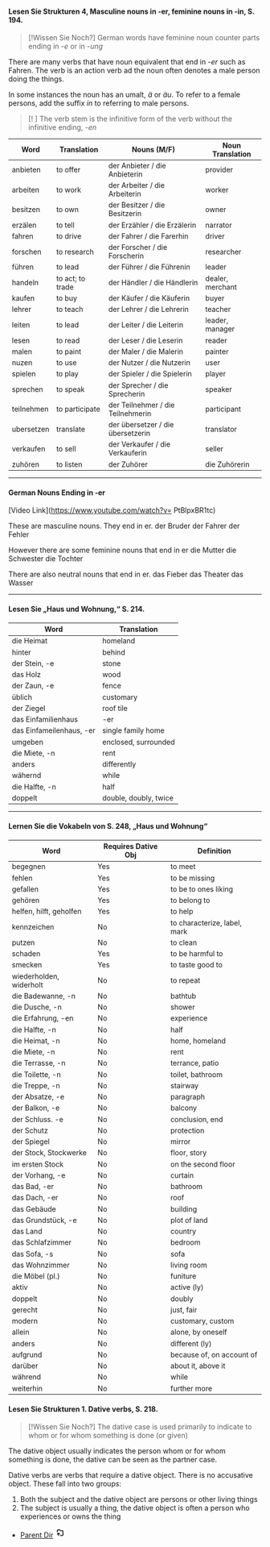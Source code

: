 #### Lesen Sie Strukturen 4, Masculine nouns in -er, feminine nouns in -in, S. 194.

> [!Wissen Sie Noch?]
> German words have feminine noun counter parts ending in _-e_ or in _-ung_

There are many verbs that have noun equivalent that end in _-er_ such as Fahren. The verb is an action verb ad the noun often denotes a male person doing the things.

In some instances the noun has an umalt, _ä_ or _äu_. To refer to a female persons, add the suffix _in_ to referring to male persons. 

>[! ]
>The verb stem is the infinitive form of the verb without the infinitive ending, _-en_

| Word | Translation | Nouns (M/F) | Noun Translation |
| ---- | ---- | ---- | ---- |
| anbieten | to offer | der Anbieter / die Anbieterin | provider |
| arbeiten | to work | der Arbeiter / die Arbeiterin | worker |
| besitzen | to own | der Besitzer / die Besitzerin | owner |
| erzälen | to tell | der Erzähler / die Erzälerin | narrator |
| fahren | to drive | der Fahrer / die Farerhin | driver |
| forschen | to research | der Forscher / die Forscherin | researcher |
| führen | to lead | der Führer / die Führenin | leader |
| handeln | to act; to trade | der Händler / die Händlerin | dealer, merchant |
| kaufen | to buy | der Käufer / die Käuferin | buyer |
| lehrer | to teach | der Lehrer / die Lehrerin | teacher |
| leiten | to lead | der Leiter / die Leiterin | leader, manager |
| lesen  | to read | der Leser / die Leserin | reader |
| malen | to paint | der Maler / die Malerin | painter |
| nuzen  | to use | der Nutzer / die Nutzerin | user |
| spielen | to play | der Spieler / die Spielerin | player |
| sprechen | to speak | der Sprecher / die Sprecherin | speaker |
| teilnehmen | to participate | der Teilnehmer / die Teilnehmerin | participant |
| ubersetzen | translate | der übersetzer / die übersetzerin | translator |
| verkaufen | to sell | der Verkaufer / die Verkauferin | seller |
| zuhören | to listen | der Zuhörer | die Zuhörerin |
****
#### German Nouns Ending in -er


[Video Link](https://www.youtube.com/watch?v= PtBlpxBR1tc)

These are masculine nouns. They end in er.
der Bruder 
der Fahrer
der Fehler

However there are some feminine nouns that end in er
die Mutter
die Schwester
die Tochter

There are also neutral nouns that end in er.
das Fieber
das Theater
das Wasser

****

#### Lesen Sie „Haus und Wohnung,“ S.  214.  

| Word | Translation |
| ---- | ---- |
| die Heimat | homeland |
| hinter | behind |
| der Stein, -e | stone |
| das Holz | wood |
| der Zaun, -e | fence |
| üblich | customary |
| der Ziegel | roof tile |
| das Einfamilienhaus | -er |
| das Einfameilenhaus, -er | single family home |
| umgeben | enclosed, surrounded |
| die Miete, -n | rent |
| anders | differently |
| wähernd | while |
| die Halfte, -n | half |
| doppelt | double, doubly, twice |
****

#### Lernen Sie die Vokabeln von S. 248,  „Haus und Wohnung“

| Word | Requires Dative Obj | Definition |
| ---- | ---- | ---- |
| begegnen | Yes | to meet |
| fehlen | Yes | to be missing |
| gefallen | Yes | to be to ones liking |
| gehören | Yes | to belong to |
| helfen, hilft, geholfen | Yes | to help |
| kennzeichen | No | to characterize, label, mark |
| putzen | No | to clean |
| schaden | Yes | to be harmful to |
| smecken | Yes | to taste good to |
| wiederholden, widerholt | No | to repeat |
| die Badewanne, -n | No | bathtub |
| die Dusche, -n | No | shower |
| die Erfahrung, -en | No | experience |
| die Halfte, -n | No | half |
| die Heimat, -n | No | home, homeland |
| die Miete, -n | No | rent |
| die Terrasse, -n | No | terrance, patio |
| die Toilette, -n | No | toilet, bathroom |
| die Treppe, -n | No | stairway |
| der Absatze, -e | No | paragraph |
| der Balkon, -e | No | balcony |
| der Schluss. -e | No | conclusion, end |
| der Schutz | No | protection |
| der Spiegel | No | mirror |
| der Stock, Stockwerke | No | floor, story |
| im ersten Stock | No | on the second floor |
| der Vorhang, -e | No | curtain |
| das Bad, -er | No | bathroom |
| das Dach, -er | No | roof |
| das Gebäude | No | building |
| das Grundstück, -e | No | plot of land |
| das Land | No | country |
| das Schlafzimmer | No | bedroom |
| das Sofa, -s | No | sofa |
| das Wohnzimmer | No | living room |
| die Möbel (pl.) | No | funiture |
| aktiv | No | active (ly) |
| doppelt | No | doubly |
| gerecht | No | just, fair |
| modern | No | customary, custom |
| allein | No | alone, by oneself |
| anders | No | different (ly) |
| aufgrund | No | because of, on account of |
| darüber | No | about it, above it |
| während | No | while |
| weiterhin | No | further more |

#### Lesen Sie Strukturen 1. Dative verbs, S. 218.

> [!Wissen Sie Noch?]
> The dative case is used primarily to indicate to whom or for whom something is done (or given)

The dative object usually indicates the person whom or for whom something is done, the dative can be seen as the partner case. 

Dative verbs are verbs that require a dative object. There is no accusative object. These fall into two groups:
1) Both the subject and the dative object are persons or other living things
2) The subject is usually a thing, the dative object is often a person who experiences or owns the thing


- [Parent Dir](Spring2024/German/Index.md) <img src="../../Assets/parent.png" alt="Root Dir Folder" style="width:20px;height:20px;">